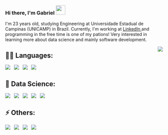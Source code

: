 ### Hi there, I'm Gabriel <img src="https://raw.githubusercontent.com/MartinHeinz/MartinHeinz/master/wave.gif" width="30px">

<p>
  I'm 23 years old, studying Engineering at Universidade Estadual de Campinas (UNICAMP) in Brazil. Currently, I'm working at 
  <a href="https://www.linkedin.com/in/gabriel-salateo-rosin-21800916a/">
    LinkedIn
  </a> 
  and programming in the free time is one of my pations! Very interested in learning more about data science and mainly software development.
</p>

<div>
  <a href="https://github.com/gabao55" align="right">
    <img align="right" height="auto" src="https://github-readme-stats.vercel.app/api/top-langs/?username=gabao55&theme=dracula&langs_count=6"/>
  </a>
</div>

## 👩‍💻 Languages:
<p align="left">
  <img src="https://img.shields.io/badge/Python-3776AB?style=for-the-badge&logo=python&logoColor=white"/>&nbsp;&nbsp;
  <img src="https://img.shields.io/badge/C-00599C?style=for-the-badge&logo=c&logoColor=white"/>&nbsp;&nbsp;
  <img src="https://img.shields.io/badge/HTML5-E34F26?style=for-the-badge&logo=html5&logoColor=white"/>&nbsp;&nbsp;
  <img src="https://img.shields.io/badge/CSS3-1572B6?style=for-the-badge&logo=css3&logoColor=white"/>&nbsp;&nbsp;
</p>

## 🚀 Data Science:
<p align="left">
  <img src="https://img.shields.io/badge/Pandas-2C2D72?style=for-the-badge&logo=pandas&logoColor=white"/>&nbsp;&nbsp;
  <img src="https://img.shields.io/badge/Numpy-777BB4?style=for-the-badge&logo=numpy&logoColor=white"/>&nbsp;&nbsp;
  <img src="https://img.shields.io/badge/scikit_learn-F7931E?style=for-the-badge&logo=scikit-learn&logoColor=white"/>&nbsp;&nbsp;
  <img src="https://img.shields.io/badge/Jupyter-F37626.svg?&style=for-the-badge&logo=Jupyter&logoColor=white"/>&nbsp;&nbsp;
  <img src="https://img.shields.io/badge/MySQL-00000F?style=for-the-badge&logo=mysql&logoColor=white"/>&nbsp;&nbsp;
</p>

## ⚡ Others:
<p align="left">
  <img src="https://img.shields.io/badge/Django-092E20?style=for-the-badge&logo=django&logoColor=green"/>&nbsp;&nbsp;
  <img src="https://img.shields.io/badge/Git-F05032?style=for-the-badge&logo=git&logoColor=white"/>&nbsp;&nbsp;
  <img src="https://img.shields.io/badge/Heroku-430098?style=for-the-badge&logo=heroku&logoColor=white"/>&nbsp;&nbsp;
  <img src="https://img.shields.io/badge/Windows-0078D6?style=for-the-badge&logo=windows&logoColor=white"/>&nbsp;&nbsp;
</p>

<!--
**gabao55/gabao55** is a ✨ _special_ ✨ repository because its `README.md` (this file) appears on your GitHub profile.

Here are some ideas to get you started:

- 🔭 I’m currently working on ...
- 🌱 I’m currently learning ...
- 👯 I’m looking to collaborate on ...
- 🤔 I’m looking for help with ...
- 💬 Ask me about ...
- 📫 How to reach me: ...
- 😄 Pronouns: ...
- ⚡ Fun fact: ...
-->

